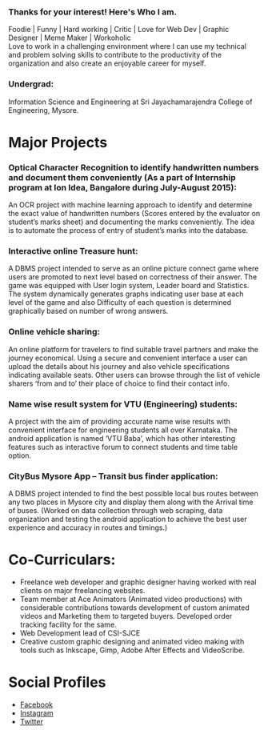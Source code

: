 ### Thanks for your interest! Here's Who I am.
Foodie | Funny | Hard working | Critic | Love for Web Dev | Graphic Designer | Meme Maker | Workoholic 
<br>
Love to work in a challenging environment where I can use my technical and problem solving skills to contribute to the productivity of the organization and also create an enjoyable career for myself.

### Undergrad:
Information Science and Engineering at Sri Jayachamarajendra College of Engineering, Mysore.


<h1>Major Projects</h1>

### Optical Character Recognition to identify handwritten numbers and document them conveniently (As a part of Internship program at Ion Idea, Bangalore during July-August 2015):
An OCR project with machine learning approach to identify and determine the exact value of handwritten numbers (Scores entered by the evaluator on student’s marks sheet) and documenting the marks conveniently. The idea is to automate the process of entry of student’s marks into the database.

### Interactive online Treasure hunt:
A DBMS project intended to serve as an online picture connect game where users are promoted to next level based on correctness of their answer. The game was equipped with User login system, Leader board and Statistics. The system dynamically generates graphs indicating user base at each level of the game and also Difficulty of each question is determined graphically based on number of wrong answers.

### Online vehicle sharing:
An online platform for travelers to find suitable travel partners and make the journey economical. Using a secure and convenient interface a user can upload the details about his journey and also vehicle specifications indicating available seats. Other users can browse through the list of vehicle sharers ‘from and to’ their place of choice to find their contact info.

### Name wise result system for VTU (Engineering) students:
A project with the aim of providing accurate name wise results with convenient interface for engineering students all over Karnataka. The android application is named ‘VTU Baba’, which has other interesting features such as interactive forum to connect students and time table option.

### CityBus Mysore App – Transit bus finder application:
A DBMS project intended to find the best possible local bus routes between any two places in Mysore city and display them along with the Arrival time of buses. (Worked on data collection through web scraping, data organization and testing the android application to achieve the best user experience and accuracy in routes and timings.)

<h1> Co-Curriculars: </h1>
<ul>
<li>Freelance web developer and graphic designer having worked with real clients on major freelancing websites.</li>
<li>Team member at Ace Animators (Animated video productions) with considerable contributions towards development of custom animated videos and Marketing them to targeted buyers. Developed order tracking facility for the same.  </li>
<li>Web Development lead of CSI-SJCE </li>
<li>Creative custom graphic designing and animated video making with tools such as Inkscape, Gimp, Adobe After Effects and VideoScribe.</li>
</ul>

<h1>Social Profiles</h1>
<ul>
<li><i class="fa fa-facebook fa-fw fa-3x"></i> <a href='http://fb.com/yashwanth.gsetty'>Facebook</a></li>
<li><i class="fa fa-instagram fa-fw fa-3x"></i> <a href='http://instagram.com/yantra_manava'>Instagram</a></li>
<li><i class="fa fa-twitter fa-fw fa-3x"></i> <a href='http://twitter.com/yashgsetty'>Twitter</a></li>
</ul>

